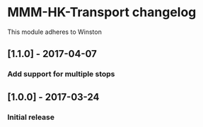 # MMM-HK-Transport changelog
This module adheres to Winston

## [1.1.0] - 2017-04-07
### Add support for multiple stops

## [1.0.0] - 2017-03-24 
### Initial release